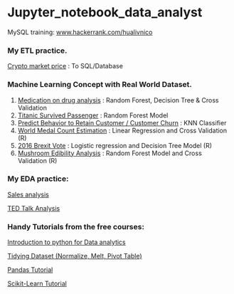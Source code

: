 # Jupyter_notebook_data_analyst 

MySQL training:
www.hackerrank.com/hualivnico

### My ETL practice.

[Crypto market price](https://github.com/nico2997/Jupyter_notebook_data_analyst/tree/main/ETL%20practice) : To SQL/Database

### Machine Learning Concept with Real World Dataset.

1. [Medication on drug analysis](https://github.com/nico2997/Jupyter_notebook_data_analyst/tree/main/Drugs%20analysis) : Random Forest, Decision Tree & Cross Validation
2. [Titanic Survived Passenger](https://github.com/nico2997/Jupyter_notebook_data_analyst/tree/main/RandomForestModel) : Random Forest Model
3. [Predict Behavior to Retain Customer / Customer Churn](https://github.com/nico2997/Jupyter_notebook_data_analyst/tree/main/Customer%20Churn) : KNN Classifier
4. [World Medal Count Estimation](https://github.com/nico2997/Jupyter_notebook_data_analyst/tree/main/Generalized%20Linear%20Model%20R) : Linear Regression and Cross Validation (R)
5. [2016 Brexit Vote](https://github.com/nico2997/Jupyter_notebook_data_analyst/tree/main/Logistic%20Regression%20R) : Logistic regression and Decision Tree Model (R)
6. [Mushroom Edibility Analysis](https://github.com/nico2997/Jupyter_notebook_data_analyst/tree/main/Random%20Forest%20R) : Random Forest Model and Cross Validation (R)


### My EDA practice:

[Sales analysis](https://github.com/nico2997/Jupyter_notebook_data_analyst/tree/main/Sales%20Analysis)

[TED Talk Analysis](https://github.com/nico2997/Jupyter_notebook_data_analyst/tree/main/TED_talk_analysis)


### Handy Tutorials from the free courses:

[Introduction to python for Data analytics](https://github.com/nico2997/Jupyter_notebook_data_analyst/tree/main/Exercise)

[Tidying Dataset (Normalize, Melt, Pivot Table)](https://github.com/nico2997/Jupyter_notebook_data_analyst/tree/main/Tidying%20dataset%20-%20Normalize%2C%20melt()%2C%20pivot_table())

[Pandas Tutorial](https://github.com/nico2997/Jupyter_notebook_data_analyst/tree/main/Pandas%20tutorial) 

[Scikit-Learn Tutorial](https://github.com/nico2997/Jupyter_notebook_data_analyst/tree/main/Machine%20Learning%20Tutorial)



